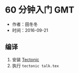 # 60 分钟入门 GMT

- 作者：田冬冬
- 时间：2016-09-21

## 编译

1. 安装 [Tectonic](https://tectonic-typesetting.github.io/)
2. 执行 `tectonic talk.tex`
